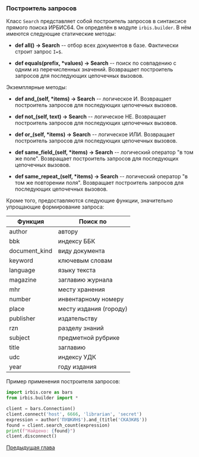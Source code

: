 ### Построитель запросов

Класс `Search` представляет собой построитель запросов в синтаксисе прямого поиска ИРБИС64. Он определён в модуле `irbis.builder`. В нём имеются следующие статические методы:

* **def all() -> Search** -- отбор всех документов в базе. Фактически строит запрос `I=$`.

* **def equals(prefix, \*values) -> Search** -- поиск по совпадению с одним из перечисленных значений. Возвращает построитель запросов для последующих цепочечных вызовов.

Экземплярные методы:

* **def and_(self, \*items) -> Search** -- логическое И. Возвращает построитель запросов для последующих цепочечных вызовов.

* **def not_(self, text) -> Search** -- логическое НЕ. Возвращает построитель запросов для последующих цепочечных вызовов.

* **def or_(self, \*items) -> Search** -- логическое ИЛИ. Возвращает построитель запросов для последующих цепочечных вызовов.

* **def same_field_(self, \*items) -> Search** -- логический оператор "в том же поле". Возвращает построитель запросов для последующих цепочечных вызовов.

* **def same_repeat_(self, \*items) -> Search** -- логический оператор "в том же повторении поля". Возвращает построитель запросов для последующих цепочечных вызовов.

Кроме того, предоставляются следующие функции, значительно упрощающие формирование запроса:

| Функция       | Поиск по 
|---------------|---------
| author        | автору
| bbk           | индексу ББК
| document_kind | виду документа
| keyword       | ключевым словам
| language      | языку текста
| magazine      | заглавию журнала
| mhr           | месту хранения
| number        | инвентарному номеру
| place         | месту издания (городу)
| publisher     | издательству
| rzn           | разделу знаний
| subject       | предметной рубрике
| title         | заглавию
| udc           | индексу УДК
| year          | году издания

Пример применения построителя запросов:

```python
import irbis.core as bars
from irbis.builder import *

client = bars.Connection()
client.connect('host', 6666, 'librarian', 'secret')
expression = author('ПУШКИН$').and_(title('СКАЗКИ$'))
found = client.search_count(expression)
print(f"Найдено: {found}")
client.disconnect()
```

[Предыдущая глава](chapter4.md)